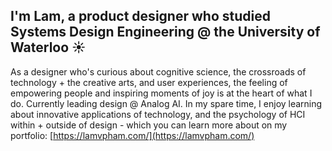 ## I'm Lam, a product designer who studied Systems Design Engineering @ the University of Waterloo ☀️

As a designer who's curious about cognitive science, the crossroads of technology + the creative arts, and user experiences, the feeling of empowering people and inspiring moments of joy is at the heart of what I do. Currently leading design @ Analog AI.
In my spare time, I enjoy learning about innovative applications of technology, and the psychology of HCI within + outside of design - which you can learn more about on my portfolio: [https://lamvpham.com/](https://lamvpham.com/)
